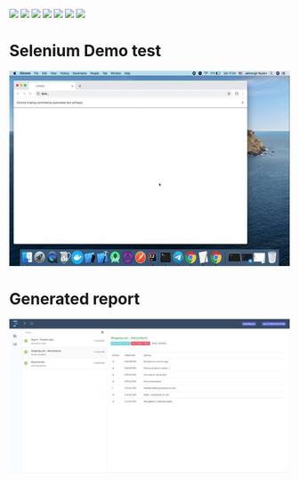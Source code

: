 <p float="left">
<img src="https://img.shields.io/badge/ Project - Maven - Green">
<img src="https://img.shields.io/badge/Design Pattern - Page Object Model - blueviolet">
<img src="https://img.shields.io/badge/ Framework - TestNG - Orange">
<img src="https://img.shields.io/badge/ Report - Extent Reports - Blue">
<img src="https://img.shields.io/badge/ Test - Data Driven - Red">
<img src="https://img.shields.io/badge/ Test - Parallel - Purple">
<img src="https://img.shields.io/badge/ Read Excel - POI XML - Pink">
</p>

<h1>Selenium Demo test </h1>
<p align="center">
<img src="demo.gif" height="350"> 
</p>

<h1> Generated report </h1>
<img src="report.png">